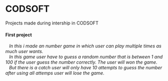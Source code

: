 # CODSOFT
Projects made during intership in CODSOFT
   <h4>First project</h4>
   &nbsp;&nbsp;&nbsp;<i>In this i made an number game in which user can play multiple times as much user wants.<br/>
   &nbsp;&nbsp;&nbsp;In this game user have to guess a random number that is between 1 and 100 if the user guess the number correctly. The user will won the game.<br/> 
   &nbsp;&nbsp;&nbsp;But there is a catch user will only have 10 attempts to guess the number after using all attemps user will lose the game.</i>
